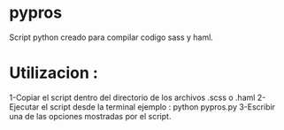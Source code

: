 # pypros
Script python creado para compilar codigo sass y haml.

# Utilizacion :
 1-Copiar el script dentro del directorio de los archivos .scss o .haml
 2-Ejecutar el script desde la terminal ejemplo : python pypros.py
 3-Escribir una de las opciones mostradas por el script.
 

